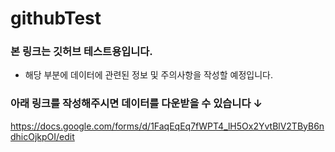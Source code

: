 # githubTest

### 본 링크는 깃허브 테스트용입니다.
- 해당 부분에 데이터에 관련된 정보 및 주의사항을 작성할 예정입니다.


### 아래 링크를 작성해주시면 데이터를 다운받을 수 있습니다 ↓
https://docs.google.com/forms/d/1FaqEqEq7fWPT4_lH5Ox2YvtBlV2TByB6ndhicOjkpOI/edit
